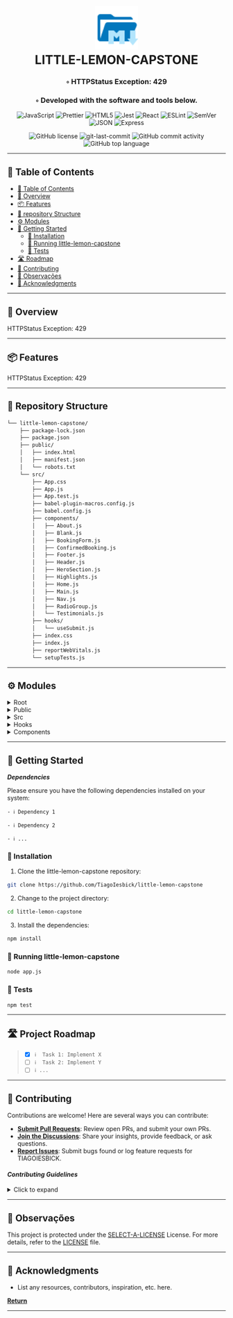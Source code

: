 <div align="center">
<h1 align="center">
<img src="https://raw.githubusercontent.com/PKief/vscode-material-icon-theme/ec559a9f6bfd399b82bb44393651661b08aaf7ba/icons/folder-markdown-open.svg" width="100" />
<br>LITTLE-LEMON-CAPSTONE</h1>
<h3>◦ HTTPStatus Exception: 429</h3>
<h3>◦ Developed with the software and tools below.</h3>

<p align="center">
<img src="https://img.shields.io/badge/JavaScript-F7DF1E.svg?style=flat-square&logo=JavaScript&logoColor=black" alt="JavaScript" />
<img src="https://img.shields.io/badge/Prettier-F7B93E.svg?style=flat-square&logo=Prettier&logoColor=black" alt="Prettier" />
<img src="https://img.shields.io/badge/HTML5-E34F26.svg?style=flat-square&logo=HTML5&logoColor=white" alt="HTML5" />
<img src="https://img.shields.io/badge/Jest-C21325.svg?style=flat-square&logo=Jest&logoColor=white" alt="Jest" />
<img src="https://img.shields.io/badge/React-61DAFB.svg?style=flat-square&logo=React&logoColor=black" alt="React" />

<img src="https://img.shields.io/badge/ESLint-4B32C3.svg?style=flat-square&logo=ESLint&logoColor=white" alt="ESLint" />
<img src="https://img.shields.io/badge/SemVer-3F4551.svg?style=flat-square&logo=SemVer&logoColor=white" alt="SemVer" />
<img src="https://img.shields.io/badge/JSON-000000.svg?style=flat-square&logo=JSON&logoColor=white" alt="JSON" />
<img src="https://img.shields.io/badge/Express-000000.svg?style=flat-square&logo=Express&logoColor=white" alt="Express" />
</p>
<img src="https://img.shields.io/github/license/TiagoIesbick/little-lemon-capstone?style=flat-square&color=5D6D7E" alt="GitHub license" />
<img src="https://img.shields.io/github/last-commit/TiagoIesbick/little-lemon-capstone?style=flat-square&color=5D6D7E" alt="git-last-commit" />
<img src="https://img.shields.io/github/commit-activity/m/TiagoIesbick/little-lemon-capstone?style=flat-square&color=5D6D7E" alt="GitHub commit activity" />
<img src="https://img.shields.io/github/languages/top/TiagoIesbick/little-lemon-capstone?style=flat-square&color=5D6D7E" alt="GitHub top language" />
</div>

---

## 📖 Table of Contents
- [ 📖 Table of Contents](#-table-of-contents)
- [ 📍 Overview](#-overview)
- [ 📦 Features](#-features)
- [ 📂 repository Structure](#-repository-structure)
- [ ⚙️ Modules](#-modules)
- [ 🚀 Getting Started](#-getting-started)
    - [ 🔧 Installation](#-installation)
    - [ 🤖 Running little-lemon-capstone](#-running-little-lemon-capstone)
    - [ 🧪 Tests](#-tests)
- [ 🛣 Roadmap](#-roadmap)
- [ 🤝 Contributing](#-contributing)
- [ 📄 Observações](#-observações)
- [ 👏 Acknowledgments](#-acknowledgments)

---


## 📍 Overview

HTTPStatus Exception: 429

---

## 📦 Features

HTTPStatus Exception: 429

---


## 📂 Repository Structure

```sh
└── little-lemon-capstone/
    ├── package-lock.json
    ├── package.json
    ├── public/
    │   ├── index.html
    │   ├── manifest.json
    │   └── robots.txt
    └── src/
        ├── App.css
        ├── App.js
        ├── App.test.js
        ├── babel-plugin-macros.config.js
        ├── babel.config.js
        ├── components/
        │   ├── About.js
        │   ├── Blank.js
        │   ├── BookingForm.js
        │   ├── ConfirmedBooking.js
        │   ├── Footer.js
        │   ├── Header.js
        │   ├── HeroSection.js
        │   ├── Highlights.js
        │   ├── Home.js
        │   ├── Main.js
        │   ├── Nav.js
        │   ├── RadioGroup.js
        │   └── Testimonials.js
        ├── hooks/
        │   └── useSubmit.js
        ├── index.css
        ├── index.js
        ├── reportWebVitals.js
        └── setupTests.js

```

---


## ⚙️ Modules

<details closed><summary>Root</summary>

| File                                                                                                   | Summary                                                                                                                                                                                                                                                                                                                                                                                                                                                                                                                                  |
| ---                                                                                                    | ---                                                                                                                                                                                                                                                                                                                                                                                                                                                                                                                                      |
| [package-lock.json](https://github.com/TiagoIesbick/little-lemon-capstone/blob/main/package-lock.json) | The code is for a capstone project and includes various files and directories. The main functionalities include defining dependencies and their versions in the package-lock.json file and organizing the project structure in the src directory. The src directory contains JavaScript files for components, hooks, and other functionalities related to the project. The public directory includes HTML and other public files required for the project. Overall, the code sets up the project structure and manages its dependencies. |
| [package.json](https://github.com/TiagoIesbick/little-lemon-capstone/blob/main/package.json)           | HTTPStatus Exception: 429                                                                                                                                                                                                                                                                                                                                                                                                                                                                                                                |

</details>

<details closed><summary>Public</summary>

| File                                                                                                  | Summary                                                                                                                                                                                                                                                                                                                                                                                                                                                      |
| ---                                                                                                   | ---                                                                                                                                                                                                                                                                                                                                                                                                                                                          |
| [robots.txt](https://github.com/TiagoIesbick/little-lemon-capstone/blob/main/public/robots.txt)       | The code represents a directory structure of a web application. It includes various files and folders such as package.json, public, and src. The specific code snippet shows the content of the robots.txt file located in the public folder. The file contains instructions for web robots, specifying that all user agents are allowed to access all parts of the website.                                                                                 |
| [manifest.json](https://github.com/TiagoIesbick/little-lemon-capstone/blob/main/public/manifest.json) | The code is a directory tree structure that represents a web application project. It consists of various files and folders, including configuration files, CSS, JavaScript files, components, and hooks. The specific code snippet in manifest.json is a configuration file that defines the name, icons, start URL, display mode, theme color, and background color for a Progressive Web Application (PWA) called "Little Lemon Mediterranean Restaurant". |
| [index.html](https://github.com/TiagoIesbick/little-lemon-capstone/blob/main/public/index.html)       | HTTPStatus Exception: 429                                                                                                                                                                                                                                                                                                                                                                                                                                    |

</details>

<details closed><summary>Src</summary>

| File                                                                                                                               | Summary                   |
| ---                                                                                                                                | ---                       |
| [babel-plugin-macros.config.js](https://github.com/TiagoIesbick/little-lemon-capstone/blob/main/src/babel-plugin-macros.config.js) | HTTPStatus Exception: 429 |
| [babel.config.js](https://github.com/TiagoIesbick/little-lemon-capstone/blob/main/src/babel.config.js)                             | HTTPStatus Exception: 429 |
| [App.css](https://github.com/TiagoIesbick/little-lemon-capstone/blob/main/src/App.css)                                             | HTTPStatus Exception: 429 |
| [setupTests.js](https://github.com/TiagoIesbick/little-lemon-capstone/blob/main/src/setupTests.js)                                 | HTTPStatus Exception: 429 |
| [App.js](https://github.com/TiagoIesbick/little-lemon-capstone/blob/main/src/App.js)                                               | HTTPStatus Exception: 429 |
| [App.test.js](https://github.com/TiagoIesbick/little-lemon-capstone/blob/main/src/App.test.js)                                     | HTTPStatus Exception: 429 |
| [index.css](https://github.com/TiagoIesbick/little-lemon-capstone/blob/main/src/index.css)                                         | HTTPStatus Exception: 429 |
| [index.js](https://github.com/TiagoIesbick/little-lemon-capstone/blob/main/src/index.js)                                           | HTTPStatus Exception: 429 |
| [reportWebVitals.js](https://github.com/TiagoIesbick/little-lemon-capstone/blob/main/src/reportWebVitals.js)                       | HTTPStatus Exception: 429 |

</details>

<details closed><summary>Hooks</summary>

| File                                                                                                   | Summary                   |
| ---                                                                                                    | ---                       |
| [useSubmit.js](https://github.com/TiagoIesbick/little-lemon-capstone/blob/main/src/hooks/useSubmit.js) | HTTPStatus Exception: 429 |

</details>

<details closed><summary>Components</summary>

| File                                                                                                                      | Summary                   |
| ---                                                                                                                       | ---                       |
| [ConfirmedBooking.js](https://github.com/TiagoIesbick/little-lemon-capstone/blob/main/src/components/ConfirmedBooking.js) | HTTPStatus Exception: 429 |
| [Testimonials.js](https://github.com/TiagoIesbick/little-lemon-capstone/blob/main/src/components/Testimonials.js)         | HTTPStatus Exception: 429 |
| [Header.js](https://github.com/TiagoIesbick/little-lemon-capstone/blob/main/src/components/Header.js)                     | HTTPStatus Exception: 429 |
| [Home.js](https://github.com/TiagoIesbick/little-lemon-capstone/blob/main/src/components/Home.js)                         | HTTPStatus Exception: 429 |
| [HeroSection.js](https://github.com/TiagoIesbick/little-lemon-capstone/blob/main/src/components/HeroSection.js)           | HTTPStatus Exception: 429 |
| [RadioGroup.js](https://github.com/TiagoIesbick/little-lemon-capstone/blob/main/src/components/RadioGroup.js)             | HTTPStatus Exception: 429 |
| [Nav.js](https://github.com/TiagoIesbick/little-lemon-capstone/blob/main/src/components/Nav.js)                           | HTTPStatus Exception: 429 |
| [Blank.js](https://github.com/TiagoIesbick/little-lemon-capstone/blob/main/src/components/Blank.js)                       | HTTPStatus Exception: 429 |
| [Highlights.js](https://github.com/TiagoIesbick/little-lemon-capstone/blob/main/src/components/Highlights.js)             | HTTPStatus Exception: 429 |
| [Main.js](https://github.com/TiagoIesbick/little-lemon-capstone/blob/main/src/components/Main.js)                         | HTTPStatus Exception: 429 |
| [Footer.js](https://github.com/TiagoIesbick/little-lemon-capstone/blob/main/src/components/Footer.js)                     | HTTPStatus Exception: 429 |
| [About.js](https://github.com/TiagoIesbick/little-lemon-capstone/blob/main/src/components/About.js)                       | HTTPStatus Exception: 429 |
| [BookingForm.js](https://github.com/TiagoIesbick/little-lemon-capstone/blob/main/src/components/BookingForm.js)           | HTTPStatus Exception: 429 |

</details>

---

## 🚀 Getting Started

***Dependencies***

Please ensure you have the following dependencies installed on your system:

`- ℹ️ Dependency 1`

`- ℹ️ Dependency 2`

`- ℹ️ ...`

### 🔧 Installation

1. Clone the little-lemon-capstone repository:
```sh
git clone https://github.com/TiagoIesbick/little-lemon-capstone
```

2. Change to the project directory:
```sh
cd little-lemon-capstone
```

3. Install the dependencies:
```sh
npm install
```

### 🤖 Running little-lemon-capstone

```sh
node app.js
```

### 🧪 Tests
```sh
npm test
```

---


## 🛣 Project Roadmap

> - [X] `ℹ️  Task 1: Implement X`
> - [ ] `ℹ️  Task 2: Implement Y`
> - [ ] `ℹ️ ...`


---

## 🤝 Contributing

Contributions are welcome! Here are several ways you can contribute:

- **[Submit Pull Requests](https://github.com/TiagoIesbick/little-lemon-capstone/blob/main/CONTRIBUTING.md)**: Review open PRs, and submit your own PRs.
- **[Join the Discussions](https://github.com/TiagoIesbick/little-lemon-capstone/discussions)**: Share your insights, provide feedback, or ask questions.
- **[Report Issues](https://github.com/TiagoIesbick/little-lemon-capstone/issues)**: Submit bugs found or log feature requests for TIAGOIESBICK.

#### *Contributing Guidelines*

<details closed>
<summary>Click to expand</summary>

1. **Fork the Repository**: Start by forking the project repository to your GitHub account.
2. **Clone Locally**: Clone the forked repository to your local machine using a Git client.
   ```sh
   git clone <your-forked-repo-url>
   ```
3. **Create a New Branch**: Always work on a new branch, giving it a descriptive name.
   ```sh
   git checkout -b new-feature-x
   ```
4. **Make Your Changes**: Develop and test your changes locally.
5. **Commit Your Changes**: Commit with a clear and concise message describing your updates.
   ```sh
   git commit -m 'Implemented new feature x.'
   ```
6. **Push to GitHub**: Push the changes to your forked repository.
   ```sh
   git push origin new-feature-x
   ```
7. **Submit a Pull Request**: Create a PR against the original project repository. Clearly describe the changes and their motivations.

Once your PR is reviewed and approved, it will be merged into the main branch.

</details>

---

## 📄 Observações


This project is protected under the [SELECT-A-LICENSE](https://choosealicense.com/licenses) License. For more details, refer to the [LICENSE](https://choosealicense.com/licenses/) file.

---

## 👏 Acknowledgments

- List any resources, contributors, inspiration, etc. here.

[**Return**](#Top)

---

